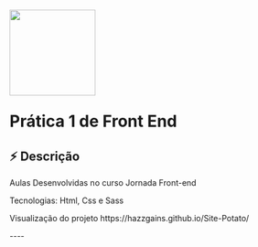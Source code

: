 <h1>
  <img src="https://cdn-icons-png.flaticon.com/512/1652/1652077.png" alt="" width="150">
  <br>
  <p> Prática 1 de Front End </p>
</h1>

## :zap: Descrição

<p>Aulas Desenvolvidas no curso Jornada Front-end</p>
<p>Tecnologias: Html, Css e Sass</p>
<p>Visualização do projeto https://hazzgains.github.io/Site-Potato/</p>
----
